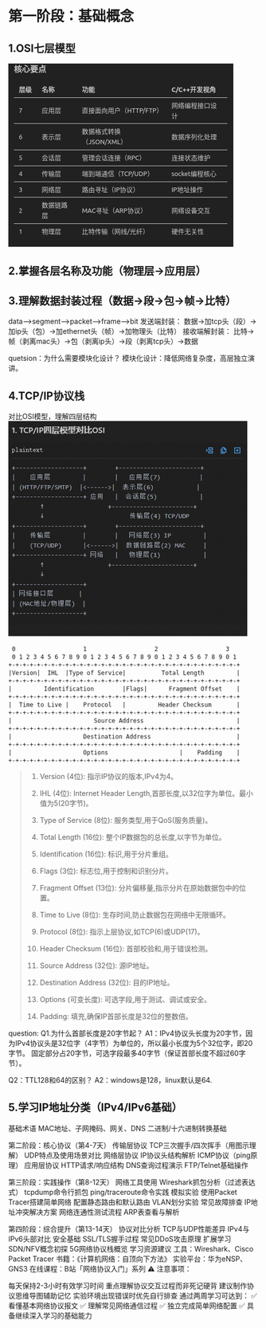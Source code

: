 # 第一阶段：基础概念

## 1.OSI七层模型

![OSI七层模型架构图](./../图片/osi七层网络模型.png)

## 2.掌握各层名称及功能（物理层→应用层）

## 3.理解数据封装过程（数据→段→包→帧→比特）

data-->segment-->packet-->frame-->bit
发送端封装：
数据->加tcp头（段）->加ip头（包）->加ethernet头（帧）->加物理头（比特）
接收端解封装：
比特->帧（剥离mac头）->包（剥离ip头）->段（剥离tcp头）->数据

quetsion：为什么需要模块化设计？
模块化设计：降低网络复杂度，高层独立演讲。

## 4.TCP/IP协议栈
对比OSI模型，理解四层结构
![OSI七层模型架构图](./../图片/tcp_ip四层模型对比osi.PNG)

```
 0                   1                   2                   3
 0 1 2 3 4 5 6 7 8 9 0 1 2 3 4 5 6 7 8 9 0 1 2 3 4 5 6 7 8 9 0 1
+-+-+-+-+-+-+-+-+-+-+-+-+-+-+-+-+-+-+-+-+-+-+-+-+-+-+-+-+-+-+-+-+
|Version|  IHL  |Type of Service|          Total Length         |
+-+-+-+-+-+-+-+-+-+-+-+-+-+-+-+-+-+-+-+-+-+-+-+-+-+-+-+-+-+-+-+-+
|         Identification        |Flags|      Fragment Offset    |
+-+-+-+-+-+-+-+-+-+-+-+-+-+-+-+-+-+-+-+-+-+-+-+-+-+-+-+-+-+-+-+-+
|  Time to Live |    Protocol   |         Header Checksum       |
+-+-+-+-+-+-+-+-+-+-+-+-+-+-+-+-+-+-+-+-+-+-+-+-+-+-+-+-+-+-+-+-+
|                       Source Address                          |
+-+-+-+-+-+-+-+-+-+-+-+-+-+-+-+-+-+-+-+-+-+-+-+-+-+-+-+-+-+-+-+-+
|                    Destination Address                        |
+-+-+-+-+-+-+-+-+-+-+-+-+-+-+-+-+-+-+-+-+-+-+-+-+-+-+-+-+-+-+-+-+
|                    Options                    |    Padding    |
+-+-+-+-+-+-+-+-+-+-+-+-+-+-+-+-+-+-+-+-+-+-+-+-+-+-+-+-+-+-+-+-+
```

> 1. Version (4位): 指示IP协议的版本,IPv4为4。
>
> 2. IHL (4位): Internet Header Length,首部长度,以32位字为单位。最小值为5(20字节)。
>
> 3. Type of Service (8位): 服务类型,用于QoS(服务质量)。
>
> 4. Total Length (16位): 整个IP数据包的总长度,以字节为单位。
>
> 5. Identification (16位): 标识,用于分片重组。
>
> 6. Flags (3位): 标志位,用于控制和识别分片。
>
> 7. Fragment Offset (13位): 分片偏移量,指示分片在原始数据包中的位置。
>
> 8. Time to Live (8位): 生存时间,防止数据包在网络中无限循环。
>
> 9. Protocol (8位): 指示上层协议,如TCP(6)或UDP(17)。
>
> 10. Header Checksum (16位): 首部校验和,用于错误检测。
>
> 11. Source Address (32位): 源IP地址。
>
> 12. Destination Address (32位): 目的IP地址。
>
> 13. Options (可变长度): 可选字段,用于测试、调试或安全。
>
> 14. Padding: 填充,确保IP首部长度是32位的整数倍。
>

question:
Q1.为什么首部长度是20字节起？
A1：IPv4协议头长度为20字节，因为IPv4协议头是32位字（4字节）为单位的，所以最小长度为5个32位字，即20字节。 
固定部分占20字节，可选字段最多40字节（保证首部长度不超过60字节）。

Q2：TTL128和64的区别？
A2：windows是128，linux默认是64.



## 5.学习IP地址分类（IPv4/IPv6基础）

基础术语
MAC地址、子网掩码、网关、DNS
二进制/十六进制转换基础

























第二阶段：核心协议（第4-7天）
传输层协议
TCP三次握手/四次挥手（用图示理解）
UDP特点及使用场景对比
网络层协议
IP协议头结构解析
ICMP协议（ping原理）
应用层协议
HTTP请求/响应结构
DNS查询过程演示
FTP/Telnet基础操作

第三阶段：实践操作（第8-12天）
网络工具使用
Wireshark抓包分析（过滤表达式）
tcpdump命令行抓包
ping/traceroute命令实践
模拟实验
使用Packet Tracer搭建简单网络
配置静态路由和默认路由
VLAN划分实验
常见故障排查
IP地址冲突解决方案
网络连通性测试流程
ARP表查看与解析

第四阶段：综合提升（第13-14天）
协议对比分析
TCP与UDP性能差异
IPv4与IPv6头部对比
安全基础
SSL/TLS握手过程
常见DDoS攻击原理
扩展学习
SDN/NFV概念初探
5G网络协议栈概览
学习资源建议
工具：Wireshark、Cisco Packet Tracer
书籍：《计算机网络：自顶向下方法》
实验平台：华为eNSP、GNS3
在线课程：B站「网络协议入门」系列
⚠️ 注意事项：

每天保持2-3小时有效学习时间
重点理解协议交互过程而非死记硬背
建议制作协议思维导图辅助记忆
实验环境出现错误时优先自行排查
通过两周学习可达到： ✅ 看懂基本网络协议报文 ✅ 理解常见网络通信过程 ✅ 独立完成简单网络配置 ✅ 具备继续深入学习的基础能力